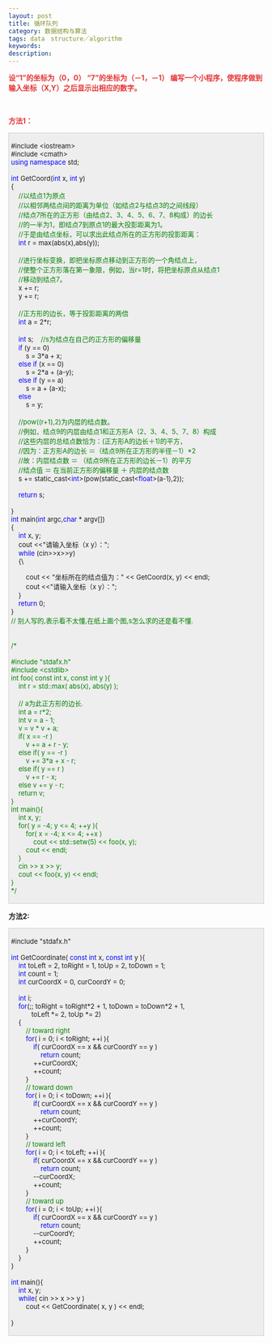 ```yaml
---
layout: post
title: 循环队列
category: 数据结构与算法
tags: data　structure／algorithm
keywords: 
description: 
---
```


**<span
style="color:#e53333;">设“1”的坐标为（0，0） “7”的坐标为（－1，－1） 编写一个小程序，使程序做到输入坐标（X,Y）之后显示出相应的数字。</span>**

 

**<span style="color:#e53333;">方法1：</span>**

<div
style="border-bottom:#cccccc 1px solid;border-left:#cccccc 1px solid;padding-bottom:4px;background-color:#eeeeee;padding-left:4px;width:98%;padding-right:5px;font-size:13px;word-break:break-all;border-top:#cccccc 1px solid;border-right:#cccccc 1px solid;padding-top:4px;">

\#include \<iostream\>\
 \#include \<cmath\>\
 <span style="color:#0000ff;">using</span> <span
style="color:#0000ff;">namespace</span> std;\
\
 <span style="color:#0000ff;">int</span> GetCoord(<span
style="color:#0000ff;">int</span> x, <span
style="color:#0000ff;">int</span> y)\
 {\
     <span style="color:#008000;">//</span><span
style="color:#008000;">以结点1为原点\
     </span><span style="color:#008000;">//</span><span
style="color:#008000;">以相邻两结点间的距离为单位（如结点2与结点3的之间线段）\
     </span><span style="color:#008000;">//</span><span
style="color:#008000;">结点7所在的正方形（由结点2、3、4、5、6、7、8构成）的边长\
     </span><span style="color:#008000;">//</span><span
style="color:#008000;">的一半为1，即结点7到原点1的最大投影距离为1。\
     </span><span style="color:#008000;">//</span><span
style="color:#008000;">于是由结点坐标，可以求出此结点所在的正方形的投影距离：</span><span
style="color:#008000;">\
 </span>    <span
style="color:#0000ff;">int</span> r = max(abs(x),abs(y));\
\
     <span style="color:#008000;">//</span><span
style="color:#008000;">进行坐标变换，即把坐标原点移动到正方形的一个角结点上，\
     </span><span style="color:#008000;">//</span><span
style="color:#008000;">使整个正方形落在第一象限，例如，当r=1时，将把坐标原点从结点1\
     </span><span style="color:#008000;">//</span><span
style="color:#008000;">移动到结点7。</span><span
style="color:#008000;">\
 </span>    x += r;\
     y += r;\
\
     <span style="color:#008000;">//</span><span
style="color:#008000;">正方形的边长，等于投影距离的两倍</span><span
style="color:#008000;">\
 </span>    <span style="color:#0000ff;">int</span> a = 2\*r;\
\
     <span style="color:#0000ff;">int</span> s;    <span
style="color:#008000;">//</span><span
style="color:#008000;">s为结点在自己的正方形的偏移量</span><span
style="color:#008000;">\
 </span>    <span style="color:#0000ff;">if</span> (y == 0)\
         s = 3\*a + x;\
     <span style="color:#0000ff;">else</span> <span
style="color:#0000ff;">if</span> (x == 0)\
         s = 2\*a + (a-y);\
     <span style="color:#0000ff;">else</span> <span
style="color:#0000ff;">if</span> (y == a)\
         s = a + (a-x);\
     <span style="color:#0000ff;">else</span> \
         s = y;\
\
     <span style="color:#008000;">//</span><span
style="color:#008000;">pow((r+1),2)为内层的结点数。\
     </span><span style="color:#008000;">//</span><span
style="color:#008000;">例如，结点9的内层由结点1和正方形A（2、3、4、5、7、8）构成\
     </span><span style="color:#008000;">//</span><span
style="color:#008000;">这些内层的总结点数恰为：(正方形A的边长＋1)的平方，\
     </span><span style="color:#008000;">//</span><span
style="color:#008000;">因为：正方形A的边长 ＝（结点9所在正方形的半径－1）\*2\
     </span><span style="color:#008000;">//</span><span
style="color:#008000;">故：内层结点数 ＝ （结点9所在正方形的边长－1）的平方\
     </span><span style="color:#008000;">//</span><span
style="color:#008000;">结点值 ＝ 在当前正方形的偏移量 ＋ 内层的结点数</span><span
style="color:#008000;">\
 </span>    s += static\_cast\<<span
style="color:#0000ff;">int</span>\>(pow(static\_cast\<<span
style="color:#0000ff;">float</span>\>(a-1),2));\
\
     <span style="color:#0000ff;">return</span> s;\
\
 }\
 <span style="color:#0000ff;">int</span> main(<span
style="color:#0000ff;">int</span> argc,<span
style="color:#0000ff;">char</span> \* argv[])\
 {\
     <span style="color:#0000ff;">int</span> x, y;\
     cout \<\<"请输入坐标（x y）：";\
     <span style="color:#0000ff;">while</span> (cin\>\>x\>\>y)\
     {\

        cout \<\< "坐标所在的结点值为：" \<\< GetCoord(x, y) \<\< endl;\
         cout \<\<"请输入坐标（x y）：";\
     }\
     <span style="color:#0000ff;">return</span> 0;\
 }\
 <span style="color:#008000;">//</span><span
style="color:#008000;"> 别人写的,表示看不太懂,在纸上画个图,s怎么求的还是看不懂.</span><span
style="color:#008000;">\
 </span>\
\
 <span style="color:#008000;">/\*</span><span style="color:#008000;">\
\
 \#include "stdafx.h"\
 \#include \<cstdlib\>\
 int foo( const int x, const int y ){\
     int r = std::max( abs(x), abs(y) );\
\
     // a为此正方形的边长.\
     int a = r\*2;\
     int v = a - 1;\
     v = v \* v + a;\
     if( x == -r )\
         v += a + r - y;\
     else if( y == -r )\
         v += 3\*a + x - r;\
     else if( y == r )\
         v += r - x;\
     else v += y - r;\
     return v;\
 }\
 int main(){\
     int x, y;\
     for( y = -4; y \<= 4; ++y ){\
         for( x = -4; x \<= 4; ++x )\
             cout \<\< std::setw(5) \<\< foo(x, y);\
         cout \<\< endl;\
     }\
     cin \>\> x \>\> y;\
     cout \<\< foo(x, y) \<\< endl;\
 }\
 </span><span style="color:#008000;">\*/</span>

</div>

**方法2:**

<div
style="border-bottom:#cccccc 1px solid;border-left:#cccccc 1px solid;padding-bottom:4px;background-color:#eeeeee;padding-left:4px;width:98%;padding-right:5px;font-size:13px;word-break:break-all;border-top:#cccccc 1px solid;border-right:#cccccc 1px solid;padding-top:4px;">

\#include "stdafx.h"\
\
 <span style="color:#0000ff;">int</span> GetCoordinate( <span
style="color:#0000ff;">const</span> <span
style="color:#0000ff;">int</span> x, <span
style="color:#0000ff;">const</span> <span
style="color:#0000ff;">int</span> y ){\
     <span
style="color:#0000ff;">int</span> toLeft = 2, toRight = 1, toUp = 2, toDown = 1;\
     <span style="color:#0000ff;">int</span> count = 1;\
     <span
style="color:#0000ff;">int</span> curCoordX = 0, curCoordY = 0;\
\
     <span style="color:#0000ff;">int</span> i;\
     <span
style="color:#0000ff;">for</span>(;; toRight = toRight\*2 + 1, toDown = toDown\*2 + 1,\
            toLeft \*= 2, toUp \*= 2)\
     {\
         <span style="color:#008000;">//</span><span
style="color:#008000;"> toward right</span><span
style="color:#008000;">\
 </span>        <span
style="color:#0000ff;">for</span>( i = 0; i \< toRight; ++i ){\
             <span
style="color:#0000ff;">if</span>( curCoordX == x && curCoordY == y )\
                 <span style="color:#0000ff;">return</span> count;\
             ++curCoordX;\
             ++count;\
         }\
         <span style="color:#008000;">//</span><span
style="color:#008000;"> toward down</span><span style="color:#008000;">\
 </span>        <span
style="color:#0000ff;">for</span>( i = 0; i \< toDown; ++i ){\
             <span
style="color:#0000ff;">if</span>( curCoordX == x && curCoordY == y )\
                 <span style="color:#0000ff;">return</span> count;\
             ++curCoordY;\
             ++count;\
         }\
         <span style="color:#008000;">//</span><span
style="color:#008000;"> toward left</span><span style="color:#008000;">\
 </span>        <span
style="color:#0000ff;">for</span>( i = 0; i \< toLeft; ++i ){\
             <span
style="color:#0000ff;">if</span>( curCoordX == x && curCoordY == y )\
                 <span style="color:#0000ff;">return</span> count;\
             --curCoordX;\
             ++count;\
         }\
         <span style="color:#008000;">//</span><span
style="color:#008000;"> toward up</span><span style="color:#008000;">\
 </span>        <span
style="color:#0000ff;">for</span>( i = 0; i \< toUp; ++i ){\
             <span
style="color:#0000ff;">if</span>( curCoordX == x && curCoordY == y )\
                 <span style="color:#0000ff;">return</span> count;\
             --curCoordY;\
             ++count;\
         }\
     }\
 }\
\
 <span style="color:#0000ff;">int</span> main(){\
     <span style="color:#0000ff;">int</span> x, y;\
     <span style="color:#0000ff;">while</span>( cin \>\> x \>\> y )\
         cout \<\< GetCoordinate( x, y ) \<\< endl;\
\
 }

</div>

 










